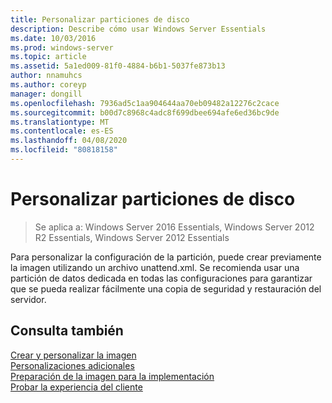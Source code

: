 ```yaml
---
title: Personalizar particiones de disco
description: Describe cómo usar Windows Server Essentials
ms.date: 10/03/2016
ms.prod: windows-server
ms.topic: article
ms.assetid: 5a1ed009-81f0-4884-b6b1-5037fe873b13
author: nnamuhcs
ms.author: coreyp
manager: dongill
ms.openlocfilehash: 7936ad5c1aa904644aa70eb09482a12276c2cace
ms.sourcegitcommit: b00d7c8968c4adc8f699dbee694afe6ed36bc9de
ms.translationtype: MT
ms.contentlocale: es-ES
ms.lasthandoff: 04/08/2020
ms.locfileid: "80818158"
---
```

# <a name="customize-disk-partitions"></a>Personalizar particiones de disco

>Se aplica a: Windows Server 2016 Essentials, Windows Server 2012 R2 Essentials, Windows Server 2012 Essentials

Para personalizar la configuración de la partición, puede crear previamente la imagen utilizando un archivo unattend.xml. Se recomienda usar una partición de datos dedicada en todas las configuraciones para garantizar que se pueda realizar fácilmente una copia de seguridad y restauración del servidor.  
  
## <a name="see-also"></a>Consulta también  
 [Crear y personalizar la imagen](Creating-and-Customizing-the-Image.md)   
 [Personalizaciones adicionales](Additional-Customizations.md)   
 [Preparación de la imagen para la implementación](Preparing-the-Image-for-Deployment.md)   
 [Probar la experiencia del cliente](Testing-the-Customer-Experience.md)